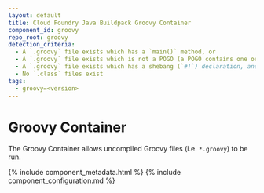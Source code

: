 ```yaml
---
layout: default
title: Cloud Foundry Java Buildpack Groovy Container
component_id: groovy
repo_root: groovy
detection_criteria:
  - A `.groovy` file exists which has a `main()` method, or
  - A `.groovy` file exists which is not a POGO (a POGO contains one or more classes), or
  - A `.groovy` file exists which has a shebang (`#!`) declaration, and
  - No `.class` files exist
tags:
  - groovy=<version>
---
```


# Groovy Container
The Groovy Container allows uncompiled Groovy files (i.e. `*.groovy`) to be run.

{% include component_metadata.html %}
{% include component_configuration.md %}
